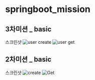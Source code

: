 # springboot_mission
## 3차미션 _ basic
스크린샷
![user create](https://user-images.githubusercontent.com/38105420/157577354-8e9a4e0c-1c2f-44f8-b921-7140e46f61d5.png)
![user get](https://user-images.githubusercontent.com/38105420/157577377-3eec76b7-951b-4c15-95fa-28b018759c17.png)

## 2차미션 _ basic
스크린샷
![create](https://user-images.githubusercontent.com/38105420/155151444-23813e70-ddad-49fa-9b83-e1aa7e9482f0.png)
![Get](https://user-images.githubusercontent.com/38105420/155151458-d1009a69-c470-4265-86af-bc73962ea1fb.png)
